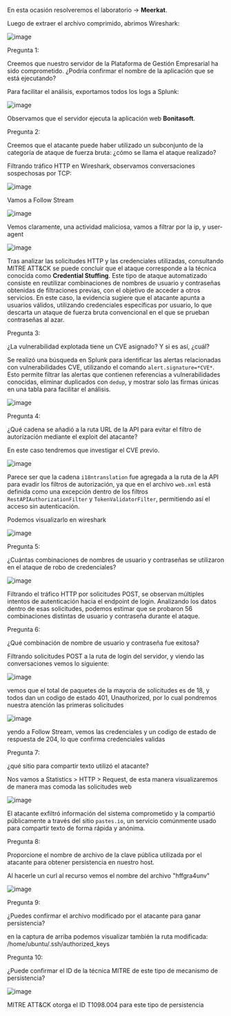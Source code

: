 En esta ocasión resolveremos el laboratorio -> **Meerkat**.

Luego de extraer el archivo comprimido, abrimos Wireshark:

![image](../assets/images/image1.png)

Pregunta 1:

Creemos que nuestro servidor de la Plataforma de Gestión Empresarial ha sido comprometido. ¿Podría confirmar el nombre de la aplicación que se está ejecutando?


Para facilitar el análisis, exportamos todos los logs a Splunk:


![image](../assets/images/image2.png)

Observamos que el servidor ejecuta la aplicación web **Bonitasoft**.


Pregunta 2: 

Creemos que el atacante puede haber utilizado un subconjunto de la categoría de ataque de fuerza bruta: ¿cómo se llama el ataque realizado?


Filtrando tráfico HTTP en Wireshark, observamos conversaciones sospechosas por TCP:

![image](../assets/images/image3.png)

Vamos a Follow Stream 

![image](../assets/images/image4.png)

Vemos claramente, una actividad maliciosa, vamos a filtrar por la ip, y user-agent

![image](../assets/images/imagen5.png)

Tras analizar las solicitudes HTTP y las credenciales utilizadas, consultando MITRE ATT&CK se puede concluir que el ataque corresponde a la técnica conocida como **Credential Stuffing**. Este tipo de ataque automatizado consiste en reutilizar combinaciones de nombres de usuario y contraseñas obtenidas de filtraciones previas, con el objetivo de acceder a otros servicios. En este caso, la evidencia sugiere que el atacante apunta a usuarios válidos, utilizando credenciales específicas por usuario, lo que descarta un ataque de fuerza bruta convencional en el que se prueban contraseñas al azar.


Pregunta 3:

¿La vulnerabilidad explotada tiene un CVE asignado? Y si es así, ¿cuál?

Se realizó una búsqueda en Splunk para identificar las alertas relacionadas con vulnerabilidades CVE, utilizando el comando `alert.signature=*CVE*`. Esto permite filtrar las alertas que contienen referencias a vulnerabilidades conocidas, eliminar duplicados con `dedup`, y mostrar solo las firmas únicas en una tabla para facilitar el análisis.

![image](../assets/images/image6.png)


Pregunta 4:

¿Qué cadena se añadió a la ruta URL de la API para evitar el filtro de autorización mediante el exploit del atacante?

En este caso tendremos que investigar el CVE previo.

![image](../assets/images/image7.png)


Parece ser que la cadena `i18ntranslation` fue agregada a la ruta de la API para evadir los filtros de autorización, ya que en el archivo `web.xml` está definida como una excepción dentro de los filtros `RestAPIAuthorizationFilter` y `TokenValidatorFilter`, permitiendo así el acceso sin autenticación.

Podemos visualizarlo en wireshark

![image](../assets/images/imagen8.png)

Pregunta 5:

¿Cuántas combinaciones de nombres de usuario y contraseñas se utilizaron en el ataque de robo de credenciales?

![image](../assets/images/imagen9.png)

Filtrando el tráfico HTTP por solicitudes POST, se observan múltiples intentos de autenticación hacia el endpoint de login. Analizando los datos dentro de esas solicitudes, podemos estimar que se probaron 56 combinaciones distintas de usuario y contraseña durante el ataque.


Pregunta 6: 

¿Qué combinación de nombre de usuario y contraseña fue exitosa?

Filtrando solicitudes POST a la ruta de login del servidor, y viendo las conversaciones vemos lo siguiente:

![image](../assets/images/image10.png)

vemos que el total de paquetes de la mayoria de solicitudes es de 18, y todos dan un codigo de estado 401, Unauthorized, por lo cual pondremos nuestra atención las primeras solicitudes

![image](../assets/images/image11.png)

yendo a Follow Stream, vemos las credenciales y un codigo de estado de respuesta de 204, lo que confirma credenciales validas


Pregunta 7: 

¿qué sitio para compartir texto utilizó el atacante?

Nos vamos a Statistics > HTTP > Request, de esta manera visualizaremos de manera mas comoda las solicitudes web

![image](../assets/images/image12.png)

El atacante exfiltró información del sistema comprometido y la compartió públicamente a través del sitio `pastes.io`, un servicio comúnmente usado para compartir texto de forma rápida y anónima.


Pregunta 8:

Proporcione el nombre de archivo de la clave pública utilizada por el atacante para obtener persistencia en nuestro host.


Al hacerle un curl al recurso vemos el nombre del archivo "hffgra4unv"

![image](../assets/images/image13.png)


Pregunta 9:

¿Puedes confirmar el archivo modificado por el atacante para ganar persistencia?

en la captura de arriba podemos visualizar también la ruta modificada: /home/ubuntu/.ssh/authorized_keys

Pregunta 10:

¿Puede confirmar el ID de la técnica MITRE de este tipo de mecanismo de persistencia?

![image](../assets/images/image14.png)

MITRE ATT&CK otorga el ID T1098.004 para este tipo de persistencia



